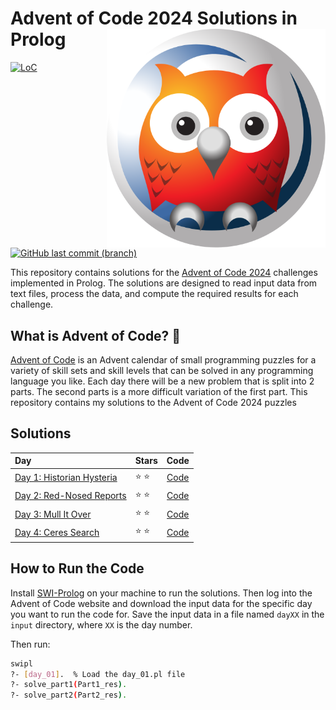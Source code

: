 # Advent of Code 2024 Solutions in Prolog  <img src="./.github/swi-prolog.svg" align="right" width="350">

[![LoC](https://tokei.rs/b1/github/Meisterlala/advent-of-code-2024)](https://github.com/search?q=repo%3AMeisterlala%2Fadvent-of-code-2024++language%3AProlog&type=code)  [![GitHub last commit (branch)](https://img.shields.io/github/last-commit/meisterlala/advent-of-code-2024/main)](https://github.com/Meisterlala/advent-of-code-2024/commits/main/)

This repository contains solutions for the [Advent of Code 2024](https://adventofcode.com/) challenges implemented in Prolog. The solutions are designed to read input data from text files, process the data, and compute the required results for each challenge.

## What is Advent of Code? 🎄

[Advent of Code](https://adventofcode.com/) is an Advent calendar of small programming puzzles for a variety of skill sets and skill levels that can be solved in any programming language you like. Each day there will be a new problem that is split into 2 parts. The second parts is a more difficult variation of the first part. This repository contains my solutions to the Advent of Code 2024 puzzles


## Solutions

| Day                                                                            | Stars         |         Code          |
| :----------------------------------------------------------------------------- | :------------ | :-------------------: |
| [Day 1: Historian Hysteria](https://adventofcode.com/2024/day/1)               | :star: :star: | [Code](src/day_01.pl) |
| [Day 2: Red-Nosed Reports](https://adventofcode.com/2024/day/2)                | :star: :star: | [Code](src/day_02.pl) |
| [Day 3: Mull It Over](https://adventofcode.com/2024/day/3)                     | :star: :star: | [Code](src/day_03.pl) |
| [Day 4: Ceres Search](https://adventofcode.com/2024/day/4)                     | :star: :star: | [Code](src/day_04.pl) |

## How to Run the Code

Install [SWI-Prolog](https://www.swi-prolog.org/download/stable) on your machine to run the solutions.
Then log into the Advent of Code website and download the input data for the specific day you want to run the code for. Save the input data in a file named `dayXX` in the `input` directory, where `XX` is the day number.

Then run:
```sh
swipl
?- [day_01].  % Load the day_01.pl file
?- solve_part1(Part1_res).
?- solve_part2(Part2_res).
```
